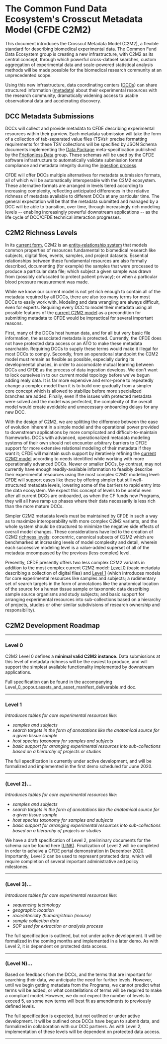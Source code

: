 # The Common Fund Data Ecosystem's Crosscut Metadata Model (CFDE C2M2)

This document introduces the Crosscut Metadata Model (C2M2),
a flexible standard for describing biomedical experimental
data. The Common Fund Data Ecosystem group is creating a new
infrastructure, with C2M2 as its central concept, through
which powerful cross-dataset searches, custom aggregation
of experimental data and scale-powered statistical analysis
methods will be made possible for the biomedical research
community at an unprecedented scope.

Using this new infrastructure, data coordinating centers
([DCCs](../draft-CFDE_glossary/glossary.md#DCCs)) can
share structured information ([metadata](../draft-CFDE_glossary/glossary.md#metadata))
about their experimental resources with the research
community, dramatically widening access to usable
observational data and accelerating discovery.

## DCC Metadata Submissions

DCCs will collect and provide metadata to CFDE describing
experimental resources within their purview. Each metadata
submission will take the form of a collection of tab-separated value
files (TSVs): precise formatting requirements for these TSV
collections will be specified by JSON Schema documents
implementing the [Data Package](http://frictionlessdata.io/docs/data-package/)
meta-specification published by the [Frictionless Data](http://frictionlessdata.io/)
group. These schemas will be used by the CFDE software
infrastructure to automatically validate submission format compliance
and metadata integrity during the [ingestion process](../draft-CFDE_glossary/glossary.md#DCC-data-ingestion-process).

CFDE will offer DCCs multiple alternatives for metadata submission
formats, all of which will be automatically interoperable with the
C2M2 ecosystem. These alternative formats are arranged in
levels tiered according to increasing complexity, reflecting
anticipated differences in the relative richness of metadata
available to different DCCs at any particular time. The general
expectation will be that the metadata submitted and managed by a
DCC will be able to transition, over time, through
increasingly rich modeling levels -- enabling increasingly powerful downstream
applications -- as the life cycle of DCC/CFDE technical interaction
progresses.

## C2M2 Richness Levels

In its [current form](../draft-C2M2_ER_diagrams/full-C2M2-ER-model.png),
C2M2 is an [entity-relationship system](../draft-CFDE_glossary/glossary.md#entity-relationship-model)
that models common properties of resources fundamental
to biomedical research like subjects, digital files,
events, samples, and project datasets. Essential
relationships between these fundamental resources are also formally described,
documenting (for example) the samples that were processed
to produce a particular data file; which subject a given sample was
drawn from (possibly obfuscated to protect patient privacy); or when
a particular blood pressure measurement was made.

While we know our current model is not yet rich enough to contain
all of the metadata required by all DCCs, there are also too many terms 
for most DCCs to easily work with. Modeling and data wrangling are always difficult, even for
experts. Requiring every DCC to model their metadata using
all possible features of the [current C2M2 model](../draft-C2M2_ER_diagrams/full-C2M2-ER-model.png)
as a precondition for submitting metadata to CFDE would
be impractical for several important reasons. 

First, many of the DCCs host human data, and for all but very basic file information, the
associated metadata is protected. Currently, the CFDE does not have protected
data access or an ATO to make these metadata searchable. Requiring 
DCCs to supply these terms would make it illegal for most DCCs to comply.
Secondly, from an operational standpoint the C2M2 model must remain as flexible as possible, especially
during its developmental phases, in order to accomodate mutual learning
between DCCs and CFDE as the process of data ingestion
develops. We don't want to lock ourselves in to our current
model topology before we've begun adding realy data. 
It is far more expensive and error-prone to
repeatedly change a complex model than it is to build
one gradually from a simpler core concept which is allowed
to stabilize before more specialized branches are added. Finally, even if 
the issues with protected metadata were solved and the model was perfected, the
complexity of the overall model would create avoidable and unnecessary onboarding delays
for any new DCC.


With the design of C2M2, we are splitting the difference
between the ease of evolution inherent in a simple model and
the operational power provided to downstream applications by more
complicated and difficult-to-maintain frameworks.
DCCs with advanced, operationalized metadata modeling
systems of their own should not encounter arbitrary
barriers to CFDE support for more extensive relational
modeling of their metadata if they want it; CFDE will
maintain such support by iteratively refining the
[current C2M2 model](../draft-C2M2_ER_diagrams/full-C2M2-ER-model.png)
according to needs identified while working with
more operationally advanced DCCs. Newer or smaller DCCs, by contrast, may
not currently have enough readily-available information
to feasibly describe their experimental resources using the
most complex C2M2 modeling level: CFDE will support
cases like these by offering simpler but still well-structured
metadata levels, lowering some of the barriers to rapid
entry into the data ecosystem. We expect this concept of levels to 
be useful even after all current DCCs are onboarded, as when the CF funds new
Programs, they will all have ramp up phases where their data necessarily is 
less rich than the more mature DCCs.

Simpler C2M2 metadata levels must be maintained by
CFDE in such a way as to maximize interoperability with
more complex C2M2 variants, and the whole system should be
structured to minimize the negative side effects of overall model
changes. These considerations have led to the
creation of C2M2 [richness levels](../draft-CFDE_glossary/glossary.md#richness-levels):
concentric, canonical subsets of C2M2 which are benchmarked at
increasing levels of model complexity and detail, wherein each successive
modeling level is a value-added superset of all of the metadata
encompassed by the previous (less complex) level.

Presently, CFDE presently offers two less complex C2M2 variants
in addition to the most complex current C2M2 model:
[Level 0](#level-0) (basic metadata describing a collection of digital files) and
[Level 1](#level-1) (which introduces models for core experimental
resources like samples and subjects; a rudimentary set of search targets
in the form of annotations like the anatomical location of
the source for a human tissue sample or taxonomic data describing
sample source organisms and study subjects; and basic support for arranging
experimental resources into sub-collections based on a
hierarchy of projects, studies or other similar subdivisions
of research ownership and responsibility).


## C2M2 Development Roadmap

---

### Level 0

C2M2 Level 0 defines a **minimal valid C2M2 instance.** Data submissions
at this level of metadata richness will be the easiest to produce, and will
support the simplest available functionality implemented by
downstream applications.

Full specification can be found in the accompanying Level_0_popout.assets_and_asset_manifest_deliverable.md doc.

---

### Level 1

_Introduces tables for core experimental resources like:_
* _samples and subjects_
* _search targets in the form of annotations like the anatomical source for a given tissue sample_
* _host species taxonomy for samples and subjects_
* _basic support for arranging experimental resources into sub-collections based on a hierarchy of projects or studies_

The full specification is currently under active development, and will be formalized and implemented in the first demo scheduled for June 2020.

---

### (Level 2)...

_Introduces tables for core experimental resources like:_
* _samples and subjects_
* _search targets in the form of annotations like the anatomical source for a given tissue sample_
* _host species taxonomy for samples and subjects_
* _basic support for arranging experimental resources into sub-collections based on a hierarchy of projects or studies_

We have a draft specification of Level 2, preliminary documents for the schema can be found here [[LINK](https://github.com/nih-cfde/specifications-and-documentation/blob/roadmap/draft-C2M2_Levels_spreadsheets/Level_definitions.csv)]. Finalization of Level 2 will be completed in order to acheive a CFDE portal demonstration in December 2020. Importantly, Level 2 can be used to represent protected data, which will require completion of several important administrative and policy milestones. 


---

### (Level 3)...

_Introduces tables for core experimental resources like:_
* _sequencing technology_				
* _geographic location_		
* _race/ethnicity (human)/strain (mouse)_			
* _sample collection date_	
* _SOP used for extraction or analysis process_


The full specification is outlined, but not under active development. It will be formalized in the coming months and implemented in a later demo. As with Level 2, it is dependent on protected data access. 

---

### (Level N)...

Based on feedback from the DCCs, and the terms that are important for searching their data, we anticipate the
need for further levels. However, until we begin getting metadata from the Programs, we cannot predict
what terms will be added, or what constellations of terms will be required to make a compliant model. However, 
we do not expect the number of levels to exceed 5, as some new terms will best fit as amendments to previously defined levels.

The full specification is expected, but not outlined or under active development. It will be outlined once DCCs have begun to submit data, and formalized in collaboration with our DCC partners. As with Level 2, implementation of these levels will be dependent on protected data access. 

---


